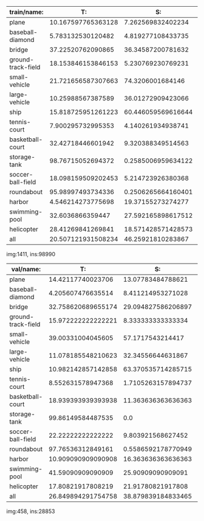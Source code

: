 | train/name:            | T:                     | S:                     | M:                     | L:                     | Total |                 
| - | - | - | - | - | - |
| plane                  | 10.167597765363128     | 7.262569832402234      | 57.268777157045314     | 25.301055245189325     | 8055 |
| baseball-diamond       | 5.783132530120482      | 4.819277108433735      | 51.80722891566265      | 37.59036144578313      | 415 |
| bridge                 | 37.22520762090865      | 36.34587200781632      | 23.790913531998047     | 2.638006839276991      | 2047 |
| ground-track-field     | 18.153846153846153     | 5.230769230769231      | 27.076923076923077     | 49.53846153846154      | 325 |
| small-vehicle          | 21.721656587307663     | 74.3206001684146       | 3.957743244277731      | 0.0                    | 26126 |
| large-vehicle          | 10.25988567387589      | 36.01272909423066      | 53.72738523189345      | 0.0                    | 16969 |
| ship                   | 15.818725951261223     | 60.446059569616644     | 22.598688898389625     | 1.1365255807325068     | 28068 |
| tennis-court           | 7.900295732995353      | 4.140261934938741      | 35.868187579214194     | 52.09125475285171      | 2367 |
| basketball-court       | 32.42718446601942      | 9.320388349514563      | 27.766990291262136     | 30.485436893203882     | 515 |
| storage-tank           | 98.76715052694372      | 0.2585006959634122     | 0.914694770332074      | 0.059654006760787436   | 5029 |
| soccer-ball-field      | 18.098159509202453     | 5.214723926380368      | 16.87116564417178      | 59.8159509202454       | 326 |
| roundabout             | 95.98997493734336      | 0.2506265664160401     | 3.2581453634085213     | 0.5012531328320802     | 399 |
| harbor                 | 4.546214273775698      | 19.37155273274277      | 48.11967240514792      | 27.962560588333613     | 5983 |
| swimming-pool          | 32.6036866359447       | 27.592165898617512     | 37.154377880184335     | 2.6497695852534564     | 1736 |
| helicopter             | 28.41269841269841      | 18.571428571428573     | 46.03174603174603      | 6.984126984126984      | 630 |
| all                    | 20.507121931508234     | 46.25921810283867      | 27.090615213657944     | 6.143044751995151      | 98990 |

img:1411, ins:98990

| val/name:              | T:                     | S:                     | M:                     | L:                     | Total |                 
| - | - | - | - | - | - |
| plane                  | 14.42117740023706      | 13.07783484788621      | 39.70762544448834      | 32.793362307388385     | 2531 |
| baseball-diamond       | 4.205607476635514      | 8.411214953271028      | 60.2803738317757       | 27.102803738317757     | 214 |
| bridge                 | 32.758620689655174     | 29.094827586206897     | 33.4051724137931       | 4.741379310344827      | 464 |
| ground-track-field     | 15.972222222222221     | 8.333333333333334      | 25.0                   | 50.69444444444444      | 144 |
| small-vehicle          | 39.00331004045605      | 57.1717543214417       | 3.8249356381022435     | 0.0                    | 5438 |
| large-vehicle          | 11.078185548210623     | 32.34556644631867      | 56.57624800547071      | 0.0                    | 4387 |
| ship                   | 10.982142857142858     | 63.370535714285715     | 24.720982142857142     | 0.9263392857142857     | 8960 |
| tennis-court           | 8.552631578947368      | 1.7105263157894737     | 43.81578947368421      | 45.921052631578945     | 760 |
| basketball-court       | 18.939393939393938     | 11.363636363636363     | 37.878787878787875     | 31.818181818181817     | 132 |
| storage-tank           | 99.86149584487535      | 0.0                    | 0.13850415512465375    | 0.0                    | 2888 |
| soccer-ball-field      | 22.22222222222222      | 9.803921568627452      | 16.99346405228758      | 50.98039215686274      | 153 |
| roundabout             | 97.76536312849161      | 0.5586592178770949     | 1.1173184357541899     | 0.5586592178770949     | 179 |
| harbor                 | 10.909090909090908     | 16.363636363636363     | 44.5933014354067       | 28.13397129186603      | 2090 |
| swimming-pool          | 41.59090909090909      | 25.90909090909091      | 31.136363636363637     | 1.3636363636363635     | 440 |
| helicopter             | 17.80821917808219      | 21.91780821917808      | 27.397260273972602     | 32.87671232876713      | 73 |
| all                    | 26.849894291754758     | 38.879839184833465     | 26.80483831837244      | 7.465428205039338      | 28853 |

img:458, ins:28853
